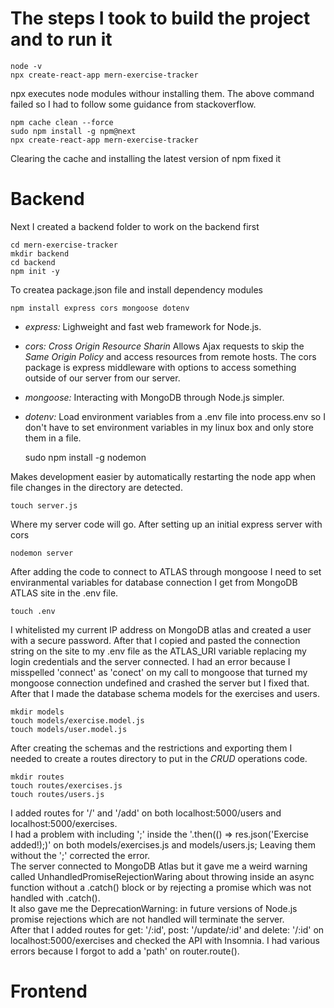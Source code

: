 # The steps I took to build the project and to run it

	node -v
	npx create-react-app mern-exercise-tracker

npx executes node modules withour installing them.
The above command failed so I had to follow some guidance from stackoverflow.

	npm cache clean --force
	sudo npm install -g npm@next
	npx create-react-app mern-exercise-tracker

Clearing the cache and installing the latest version of npm fixed it

# Backend


Next I created a backend folder to work on the backend first

	cd mern-exercise-tracker
	mkdir backend
	cd backend
	npm init -y

To createa package.json file and install dependency modules

	npm install express cors mongoose dotenv

- *express:* Lighweight and fast web framework for Node.js.
- *cors:* *Cross Origin Resource Sharin* Allows Ajax requests to skip the *Same Origin Policy* and access resources from remote hosts. The cors package is express middleware with options to access something outside of our server from our server.
- *mongoose:* Interacting with MongoDB through Node.js simpler.
- *dotenv:* Load environment variables from a .env file into process.env so I don't have to set environment variables in my linux box and only store them in a file.

	sudo npm install -g nodemon

Makes development easier by automatically restarting the node app when file changes in the directory are detected.

	touch server.js

Where my server code will go.
After setting up an initial express server with cors

	nodemon server

After adding the code to connect to ATLAS through mongoose I need to set enviranmental variables for database connection I get from MongoDB ATLAS site in the .env file.

	touch .env

I whitelisted my current IP address on MongoDB atlas and created a user with a secure password. 
After that I copied and pasted the connection string on the site to my .env file as the ATLAS_URI variable replacing my login credentials and the server connected.
I had an error because I misspelled 'connect' as 'conect' on my call to mongoose that turned my mongoose connection undefined and crashed the server but I fixed that.
After that I made the database schema models for the exercises and users.

	mkdir models	
	touch models/exercise.model.js
	touch models/user.model.js

After creating the schemas and the restrictions and exporting them I needed to create a routes directory to put in the *CRUD* operations code.

	mkdir routes
	touch routes/exercises.js
	touch routes/users.js

I added routes for '/' and '/add' on both localhost:5000/users and localhost:5000/exercises.  
I had a problem with including ';' inside the '.then(() => res.json('Exercise added!);)' on both models/exercises.js and models/users.js; Leaving them without the ';' corrected the error.  
The server connected to MongoDB Atlas but it gave me a weird warning called UnhandledPromiseRejectionWaring about throwing inside an async function without a .catch() block or by rejecting a promise which was not handled with .catch().  
It also gave me the DeprecationWarning: in future versions of Node.js promise rejections which are not handled will terminate the server.  
After that I added routes for get: '/:id', post: '/update/:id' and delete: '/:id' on localhost:5000/exercises and checked the API with Insomnia. I had various errors because I forgot to add a 'path' on router.route().


# Frontend



